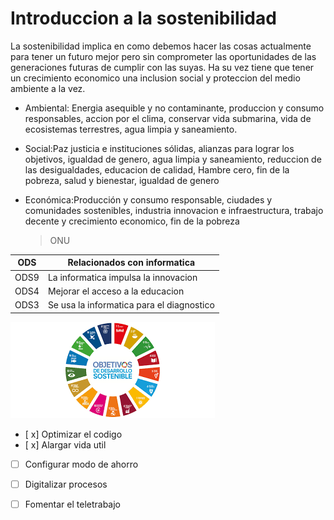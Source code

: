 # Introduccion a la sostenibilidad
La sostenibilidad implica en como debemos hacer las cosas actualmente para tener un futuro mejor pero sin comprometer las oportunidades de las generaciones futuras de cumplir con las suyas. Ha su vez tiene que tener un crecimiento economico una inclusion social y proteccion del medio ambiente a la vez.

- Ambiental: Energia asequible y no contaminante, produccion y consumo responsables, accion por el clima, conservar vida submarina, vida de ecosistemas terrestres, agua limpia y saneamiento.
  
- Social:Paz justicia e instituciones sólidas, alianzas para lograr los objetivos, igualdad de genero, agua limpia y saneamiento, reduccion de las desigualdades, educacion de calidad, Hambre cero, fin de la pobreza, salud y bienestar, igualdad de genero
  
- Económica:Producción y consumo responsable, ciudades y comunidades sostenibles, industria innovacion e infraestructura, trabajo decente y crecimiento economico, fin de la pobreza

  > ONU
  
| ODS      | Relacionados con informatica               | 
-----------|--------------------------------------------|
| ODS9     | La informatica impulsa la innovacion       |       
| ODS4     | Mejorar el acceso a la educacion           |
| ODS3     |  Se usa la informatica para el diagnostico |


  ![ODS](ODS/ODS-circulo.png)
  
* [ x] Optimizar el codigo
* [ x] Alargar vida util
* [ ] Configurar modo de ahorro
* [ ] Digitalizar procesos
* [ ] Fomentar el teletrabajo
  
  
  
  
